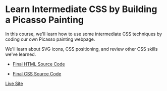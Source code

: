 # Learn Intermediate CSS by Building a Picasso Painting

In this course, we'll learn how to use some intermediate CSS techniques by coding our own Picasso painting webpage. 

We'll learn about SVG icons, CSS positioning, and review other CSS skills we've learned.

- [Final HTML Source Code](https://github.com/CERTIFIED2003/freeCodeCamp-Solutions/tree/main/Responsive%20Web%20Design/12-Learn%20Intermediate%20CSS%20by%20Building%20a%20Picasso%20Painting/PicassoPainting.html)

- [Final CSS Source Code](https://github.com/CERTIFIED2003/freeCodeCamp-Solutions/tree/main/Responsive%20Web%20Design/12-Learn%20Intermediate%20CSS%20by%20Building%20a%20Picasso%20Painting/styles.css)

[Live Site](https://picassopainting.certified2003.repl.co)
